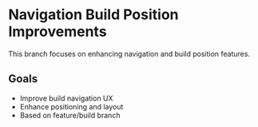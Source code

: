 # Navigation Build Position Improvements

This branch focuses on enhancing navigation and build position features.

## Goals
- Improve build navigation UX
- Enhance positioning and layout
- Based on feature/build branch

